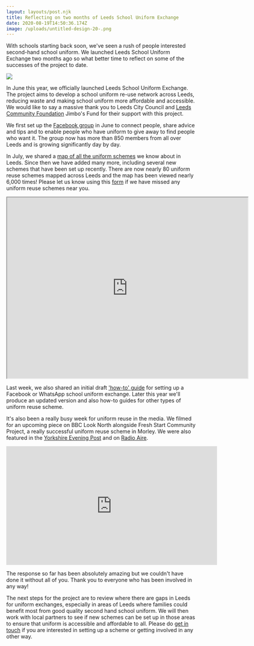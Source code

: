 ```yaml
---
layout: layouts/post.njk
title: Reflecting on two months of Leeds School Uniform Exchange
date: 2020-08-19T14:50:36.174Z
image: /uploads/untitled-design-20-.png
---
```

With schools starting back soon, we've seen a rush of people interested second-hand school uniform. We launched Leeds School Uniform Exchange two months ago so what better time to reflect on some of the successes of the project to date.

![](/uploads/timeline-3-.png)

In June this year, we officially launched Leeds School Uniform Exchange. The project aims to develop a school uniform re-use network across Leeds, reducing waste and making school uniform more affordable and accessible. We would like to say a massive thank you to Leeds City Council and [Leeds Community Foundation](https://leedscf.org.uk/) Jimbo's Fund for their support with this project.

We first set up the [Facebook group](https://www.facebook.com/groups/603050533660854/) in June to connect people, share advice and tips and to enable people who have uniform to give away to find people who want it. The group now has more than 850 members from all over Leeds and is growing significantly day by day.

In July, we shared a [map of all the uniform schemes](https://www.google.com/maps/d/u/1/viewer?mid=12f68wxlwJ-MdovH7aQRHCwJyBDkWn-v3&hl=en&ll=53.78669464230886%2C-1.5534777999999871&z=11) we know about in Leeds. Since then we have added many more, including several new schemes that have been set up recently. There are now nearly 80 uniform reuse schemes mapped across Leeds and the map has been viewed nearly 6,000 times! Please let us know using this [form](https://forms.gle/TbbcxuSpPPgczCth8) if we have missed any uniform reuse schemes near you.

<iframe src="https://www.google.com/maps/d/u/1/embed?mid=12f68wxlwJ-MdovH7aQRHCwJyBDkWn-v3" width="640" height="480"></iframe>

Last week, we also shared an initial draft ['how-to' guide](https://www.zerowasteleeds.org.uk/tips/setting-up-a-school-uniform-exchange-facebook-or-whatsapp-group/) for setting up a Facebook or WhatsApp school uniform exchange. Later this year we'll produce an updated version and also how-to guides for other types of uniform reuse scheme.

It's also been a really busy week for uniform reuse in the media. We filmed for an upcoming piece on BBC Look North alongside Fresh Start Community Project, a really successful uniform reuse scheme in Morley. We were also featured in the [Yorkshire Evening Post](https://www.yorkshireeveningpost.co.uk/education/charity-urges-parents-use-second-hand-uniform-cost-clothing-school-children-leeds-estimated-staggering-ps6m-2947326) and on [Radio Aire](https://www.youtube.com/watch?v=59beZ1fumgs).

<iframe width="560" height="315" src="https://www.youtube.com/embed/59beZ1fumgs" frameborder="0" allow="accelerometer; autoplay; encrypted-media; gyroscope; picture-in-picture" allowfullscreen></iframe>

The response so far has been absolutely amazing but we couldn't have done it without all of you. Thank you to everyone who has been involved in any way!

The next steps for the project are to review where there are gaps in Leeds for uniform exchanges, especially in areas of Leeds where families could benefit most from good quality second hand school uniform. We will then work with local partners to see if new schemes can be set up in those areas to ensure that uniform is accessible and affordable to all. Please do [get in touch](mailto:info@zerowasteleeds.org.uk) if you are interested in setting up a scheme or getting involved in any other way.
